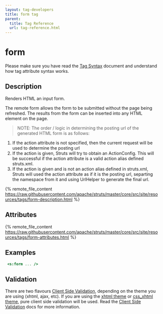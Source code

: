 ```yaml
---
layout: tag-developers
title: form tag
parent:
  title: Tag Reference
  url: tag-reference.html
---
```


# form

Please make sure you have read the [Tag Syntax](tag-syntax) document and understand how tag attribute syntax works.

## Description

Renders HTML an input form.

The remote form allows the form to be submitted without the page being refreshed. The results from the form can be 
inserted into any HTML element on the page.

> NOTE: The order / logic in determining the posting url of the generated HTML form is as follows:

1. If the action attribute is not specified, then the current request will be used to determine the posting url
2. If the action is given, Struts will try to obtain an ActionConfig. This will be successful if the action attribute 
  is a valid action alias defined struts.xml.
3. If the action is given and is not an action alias defined in struts.xml, Struts will used the action attribute 
  as if it is the posting url, separting the namespace from it and using UrlHelper to generate the final url.

{% remote_file_content https://raw.githubusercontent.com/apache/struts/master/core/src/site/resources/tags/form-description.html %}

## Attributes

{% remote_file_content https://raw.githubusercontent.com/apache/struts/master/core/src/site/resources/tags/form-attributes.html %}

## Examples

```jsp
 <s:form ... />
```

## Validation

There are two flavours [Client Side Validation](../core-developers/client-side-validation), depending on the theme you 
are using (xhtml, ajax, etc). If you are using the [xhtml theme](xhtml-theme) or [css_xhtml theme](css-xhtml-theme), 
pure client side validation will be used. Read the [Client Side Validation](../core-developers/client-side-validation)
docs for more information.
